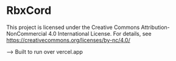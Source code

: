 # RbxCord

This project is licensed under the Creative Commons Attribution-NonCommercial 4.0 International License.
For details, see https://creativecommons.org/licenses/by-nc/4.0/


--> Built to run over vercel.app